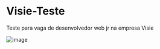 # Visie-Teste
Teste para vaga de desenvolvedor web jr na empresa Visie 

![image](https://user-images.githubusercontent.com/55301440/166068595-2d60f324-35d4-44bd-836f-37f3d1b6119b.png)
